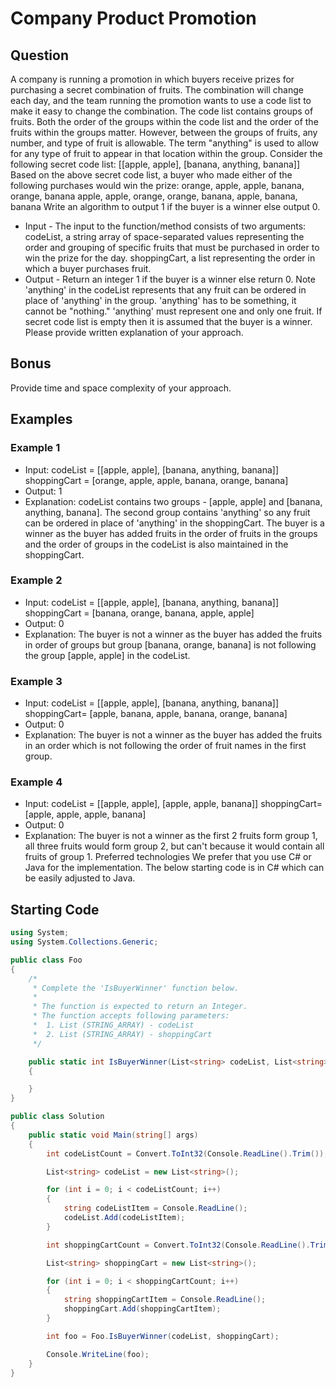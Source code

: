 # Company Product Promotion
## Question
A company is running a promotion in which buyers receive prizes for purchasing a secret combination of fruits. The combination will change each day, and the team running the promotion wants to use a code list to make it easy to change the combination. The code list contains groups of fruits. Both the order of the groups within the code list and the order of the fruits within the groups matter. However, between the groups of fruits, any number, and type of fruit is allowable. The term "anything" is used to allow for any type of fruit to appear in that location within the group.
Consider the following secret code list: [[apple, apple], [banana, anything, banana]]
Based on the above secret code list, a buyer who made either of the following purchases would win the prize: orange, apple, apple, banana, orange, banana apple, apple, orange, orange, banana, apple, banana, banana
Write an algorithm to output 1 if the buyer is a winner else output 0.
*	Input - The input to the function/method consists of two arguments: codeList, a string array of space-separated values representing the order and grouping of specific fruits that must be purchased in order to win the prize for the day. shoppingCart, a list representing the order in which a buyer purchases fruit.
*	Output - Return an integer 1 if the buyer is a winner else return 0.
Note 'anything' in the codeList represents that any fruit can be ordered in place of 'anything' in the group. 'anything' has to be something, it cannot be "nothing." 'anything' must represent one and only one fruit. If secret code list is empty then it is assumed that the buyer is a winner.
Please provide written explanation of your approach.
## Bonus
Provide time and space complexity of your approach. 
## Examples
### Example 1
*	Input: codeList = [[apple, apple], [banana, anything, banana]] shoppingCart = [orange, apple, apple, banana, orange, banana]
*	Output: 1
*	Explanation: codeList contains two groups - [apple, apple] and [banana, anything, banana]. The second group contains 'anything' so any fruit can be ordered in place of 'anything' in the shoppingCart. The buyer is a winner as the buyer has added fruits in the order of fruits in the groups and the order of groups in the codeList is also maintained in the shoppingCart.
### Example 2
*	Input: codeList = [[apple, apple], [banana, anything, banana]] shoppingCart = [banana, orange, banana, apple, apple]
*	Output: 0
*	Explanation: The buyer is not a winner as the buyer has added the fruits in order of groups but group [banana, orange, banana] is not following the group [apple, apple] in the codeList.
### Example 3
*	Input: codeList = [[apple, apple], [banana, anything, banana]] shoppingCart= [apple, banana, apple, banana, orange, banana]
*	Output: 0
*	Explanation: The buyer is not a winner as the buyer has added the fruits in an order which is not following the order of fruit names in the first group.
### Example 4
*	Input: codeList = [[apple, apple], [apple, apple, banana]] shoppingCart= [apple, apple, apple, banana]
*	Output: 0
*	Explanation: The buyer is not a winner as the first 2 fruits form group 1, all three fruits would form group 2, but can't because it would contain all fruits of group 1.
Preferred technologies
We prefer that you use C# or Java for the implementation. The below starting code is in C# which can be easily adjusted to Java. 
## Starting Code
``` cs
using System;
using System.Collections.Generic;

public class Foo
{
    /*
     * Complete the 'IsBuyerWinner' function below.
     *
     * The function is expected to return an Integer.
     * The function accepts following parameters:
     *  1. List (STRING_ARRAY) - codeList
     *  2. List (STRING_ARRAY) - shoppingCart
     */

    public static int IsBuyerWinner(List<string> codeList, List<string> shoppingCart)
    {

    }
}

public class Solution
{
    public static void Main(string[] args)
    {
        int codeListCount = Convert.ToInt32(Console.ReadLine().Trim());

        List<string> codeList = new List<string>();

        for (int i = 0; i < codeListCount; i++)
        {
            string codeListItem = Console.ReadLine();
            codeList.Add(codeListItem);
        }

        int shoppingCartCount = Convert.ToInt32(Console.ReadLine().Trim());

        List<string> shoppingCart = new List<string>();

        for (int i = 0; i < shoppingCartCount; i++)
        {
            string shoppingCartItem = Console.ReadLine();
            shoppingCart.Add(shoppingCartItem);
        }

        int foo = Foo.IsBuyerWinner(codeList, shoppingCart);

        Console.WriteLine(foo);
    }
}
```
